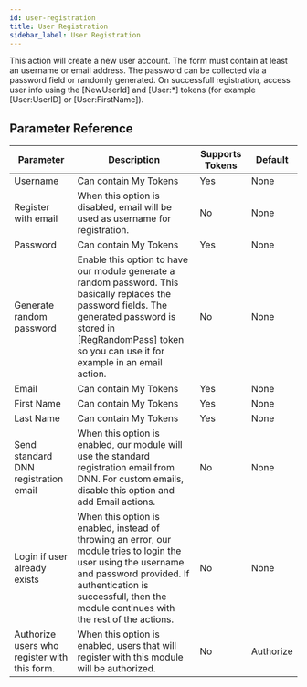 ```yaml
---
id: user-registration
title: User Registration
sidebar_label: User Registration
---
```



This action will create a new user account. The form must contain at least an username or email address. The password can be collected via a password field or randomly generated. On successfull registration, access user info using the [NewUserId] and [User:*] tokens (for example [User:UserID] or [User:FirstName]).

## Parameter Reference
| Parameter | Description | Supports Tokens | Default |
| -- | -- | -- | -- |
| Username | Can contain My Tokens | Yes | None |
| Register with email | When this option is disabled, email will be used as username for registration. | No | None |
| Password | Can contain My Tokens | Yes | None |
| Generate random password | Enable this option to have our module generate a random password. This basically replaces the password fields. The generated password is stored in [RegRandomPass] token so you can use it for example in an email action. | No | None |
| Email | Can contain My Tokens | Yes | None |
| First Name | Can contain My Tokens | Yes | None |
| Last Name | Can contain My Tokens | Yes | None |
| Send standard DNN registration email | When this option is enabled, our module will use the standard registration email from DNN. For custom emails, disable this option and add Email actions. | No | None |
| Login if user already exists | When this option is enabled, instead of throwing an error, our module tries to login the user using the username and password provided. If authentication is successfull, then the module continues with the rest of the actions. | No | None |
| Authorize users who register with this form. | When this option is enabled, users that will register with this module will be authorized. | No | Authorize |
